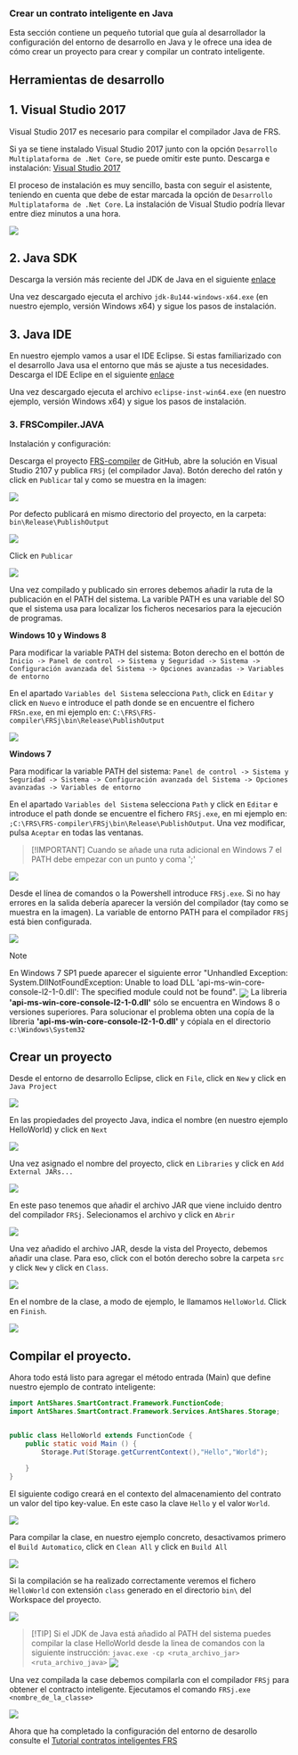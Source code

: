 
### Crear un contrato inteligente en Java
Esta sección contiene un pequeño tutorial que guía al desarrollador la configuración del entorno de desarrollo en Java y le ofrece una idea de cómo crear un proyecto para crear y compilar un contrato inteligente.


## Herramientas de desarrollo

## 1. Visual Studio 2017

Visual Studio 2017 es necesario para compilar el compilador Java de FRS.

Si ya se tiene instalado Visual Studio 2017 junto con la opción `Desarrollo Multiplataforma de .Net Core`, se puede omitir este punto. Descarga e instalación: [Visual Studio 2017](https://www.visualstudio.com/products/visual-studio-community-vs)

El proceso de instalación es muy sencillo, basta con seguir el asistente, teniendo en cuenta que debe de estar marcada la opción de `Desarrollo Multiplataforma de .Net Core`. La instalación de Visual Studio podría llevar entre diez minutos a una hora.

<img style="vertical-align: middle" src="assets/install_core_cross_platform_development_toolset.png">

## 2. Java SDK

Descarga la versión más reciente del JDK de Java en el siguiente [enlace](http://www.oracle.com/technetwork/java/javase/downloads/jdk8-downloads-2133151.html)

Una vez descargado ejecuta el archivo `jdk-8u144-windows-x64.exe` (en nuestro ejemplo, versión Windows x64) y sigue los pasos de instalación.

## 3. Java IDE

En nuestro ejemplo vamos a usar el IDE Eclipse. Si estas familiarizado con el desarrollo Java usa el entorno que más se ajuste a tus necesidades. Descarga el IDE Eclipe en el siguiente [enlace](http://www.eclipse.org/downloads/)

Una vez descargado ejecuta el archivo  `eclipse-inst-win64.exe` (en nuestro ejemplo, versión Windows x64) y sigue los pasos de instalación.



### 3. FRSCompiler.JAVA

Instalación y configuración:

Descarga el proyecto [FRS-compiler](https://github.com/FRS-project/FRS-compiler) de GitHub, abre la solución en Visual Studio 2107 y publica `FRSj` (el compilador Java). Botón derecho del ratón y click en `Publicar` tal y como se muestra en la imagen:

<img style="vertical-align: middle" src="assets/getting-started-java/publish_FRSj_compiler_msil_project.png">

Por defecto publicará en mismo directorio del proyecto, en la carpeta: `bin\Release\PublishOutput`

<img style="vertical-align: middle" src="assets/publish_and_profile_settings.png">

Click en `Publicar`

<img style="vertical-align: middle" src="assets/compile_and_publish.png">

Una vez compilado y publicado sin errores debemos añadir la ruta de la publicación en el PATH del sistema. La varible PATH es una variable del SO que el sistema usa para localizar los ficheros necesarios para la ejecución de programas.

**Windows 10 y Windows 8**

  Para modificar la variable PATH del sistema: 
  Boton derecho en el bottón de `Inicio -> Panel de control -> Sistema y Seguridad -> Sistema -> Configuración avanzada del Sistema -> Opciones avanzadas -> Variables de entorno`
  
   En el apartado `Variables del Sistema` selecciona `Path`, click en `Editar` y click en `Nuevo` e introduce el path donde se en encuentre el fichero `FRSn.exe`, en mi ejemplo en: `C:\FRS\FRS-compiler\FRSj\bin\Release\PublishOutput`
 
 <img style="vertical-align: middle" src="assets/w10_edit_environmental_variables.png">
  

**Windows 7**

  Para modificar la variable PATH del sistema: 
  `Panel de control -> Sistema y Seguridad -> Sistema -> Configuración avanzada del Sistema -> Opciones avanzadas -> Variables de entorno`
  
  En el apartado `Variables del Sistema` selecciona `Path` y click en `Editar` e introduce el path donde se encuentre el fichero `FRSj.exe`,  en mi ejemplo en: `;C:\FRS\FRS-compiler\FRSj\bin\Release\PublishOutput`. Una vez modificar, pulsa `Aceptar` en todas las ventanas.
 
> [!IMPORTANT] Cuando se añade una ruta adicional en Windows 7 el PATH debe empezar con un punto y coma ';'
 
<img style="vertical-align: middle" src="assets/w7_edit_environmental_variables.png">

  Desde el línea de comandos o la Powershell introduce `FRSj.exe`. Si no hay errores en la salida debería aparecer la versión del compilador (tay como se muestra en la imagen). La variable de entorno PATH para el compilador `FRSj` está bien configurada.
  
<img style="vertical-align: middle" src="assets/getting-started-java/powershell_enviornment_variabled_updated_correctly.png">

> [!NOTE]
> En Windows 7 SP1 puede aparecer el siguiente error "Unhandled Exception: System.DllNotFoundException: Unable to load DLL 'api-ms-win-core-console-l2-1-0.dll': The specified module could not be found". 
> <img style="vertical-align: middle" src="assets/getting-started-java/FRSj_api_ms_win_core_console_error.png">
> La libreria **'api-ms-win-core-console-l2-1-0.dll'** sólo se encuentra en Windows 8 o versiones superiores. Para solucionar el problema obten una copía de la libreria **'api-ms-win-core-console-l2-1-0.dll'** y cópiala en el directorio `c:\Windows\System32`

## Crear un proyecto

Desde el entorno de desarrollo Eclipse, click en `File`, click en `New` y click en `Java Project`

<img style="vertical-align: middle" src="assets/getting-started-java/java_ide_eclipse_1.png">

En las propiedades del proyecto Java, indica el nombre (en nuestro ejemplo HelloWorld) y click en `Next`

<img style="vertical-align: middle" src="assets/getting-started-java/java_ide_eclipse_2.png">

Una vez asignado el nombre del proyecto, click en `Libraries` y click en `Add External JARs...`

<img style="vertical-align: middle" src="assets/getting-started-java/java_ide_eclipse_3.png">

En este paso tenemos que añadir el archivo JAR que viene incluido dentro del compilador `FRSj`. Selecionamos
el archivo y click en `Abrir`

<img style="vertical-align: middle" src="assets/getting-started-java/java_ide_eclipse_4.png">

Una vez añadido el archivo JAR, desde la vista del Proyecto, debemos añadir una clase. Para eso, click con el botón derecho sobre la carpeta `src` y click `New` y click en `Class`. 

<img style="vertical-align: middle" src="assets/getting-started-java/java_ide_eclipse_5.png">

En el nombre de la clase, a modo de ejemplo, le llamamos `HelloWorld`. Click en `Finish`.

<img style="vertical-align: middle" src="assets/getting-started-java/java_ide_eclipse_6.png">


## Compilar el proyecto.

Ahora todo está listo para agregar el método entrada (Main) que define nuestro ejemplo de contrato inteligente:

```java
import AntShares.SmartContract.Framework.FunctionCode;
import AntShares.SmartContract.Framework.Services.AntShares.Storage;


public class HelloWorld extends FunctionCode {
	public static void Main () {
		Storage.Put(Storage.getCurrentContext(),"Hello","World");
		
	}
}
```
El siguiente codigo creará en el contexto del almacenamiento del contrato un valor del tipo key-value. En este caso la clave `Hello` y el valor `World`.

<img style="vertical-align: middle" src="assets/getting-started-java/java_ide_eclipse_7.png">

Para compilar la clase, en nuestro ejemplo concreto, desactivamos primero el `Build Automatico`, click en `Clean All` y click en `Build All`

<img style="vertical-align: middle" src="assets/getting-started-java/java_ide_eclipse_8.png">



Si la compilación se ha realizado correctamente veremos el fichero `HelloWorld` con extensión `class` generado en el directorio `bin\` del Workspace del proyecto.

<img style="vertical-align: middle" src="assets/getting-started-java/java_ide_eclipse_9.png">

>[!TIP] Si el JDK de Java está añadido al PATH del sistema puedes compilar la clase HelloWorld desde la linea de comandos
>con la siguiente instrucción: `javac.exe -cp <ruta_archivo_jar> <ruta_archivo_java>`
> <img style="vertical-align: middle" src="assets/getting-started-java/java_ide_eclipse_10.png">

Una vez compilada la case debemos compilarla con el compilador `FRSj` para obtener el contracto inteligente. Ejecutamos el comando `FRSj.exe <nombre_de_la_classe>`

<img style="vertical-align: middle" src="assets/getting-started-java/java_ide_eclipse_11.png">


Ahora que ha completado la configuración del entorno de desarollo consulte el [Tutorial contratos inteligentes FRS](tutorial.md)
